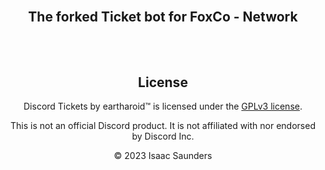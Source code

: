 <div align="center">
<br>

**The forked Ticket bot for FoxCo - Network**
<br>
<br>
<br>
---

## License

Discord Tickets by eartharoid™️ is licensed under the [GPLv3 license](https://github.com/discord-tickets/bot/blob/main/LICENSE).

This is not an official Discord product. It is not affiliated with nor endorsed by Discord Inc.

© 2023 Isaac Saunders